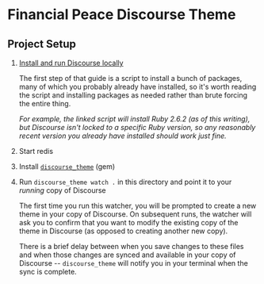# Financial Peace Discourse Theme

## Project Setup

1. [Install and run Discourse locally](https://meta.discourse.org/t/beginners-guide-to-install-discourse-on-macos-for-development)

    The first step of that guide is a script to install a bunch of packages, many of which you
    probably already have installed, so it's worth reading the script and installing packages as
    needed rather than brute forcing the entire thing.

    _For example, the linked script will install Ruby 2.6.2 (as of this writing), but Discourse
    isn't locked to a specific Ruby version, so any reasonably recent version you already have
    installed should work just fine._

2. Start redis

3. Install [`discourse_theme`](https://github.com/discourse/discourse_theme) (gem)

4. Run `discourse_theme watch .` in this directory and point it to your _running_ copy of Discourse

    The first time you run this watcher, you will be prompted to create a new theme in your copy of
    Discourse. On subsequent runs, the watcher will ask you to confirm that you want to modify the
    existing copy of the theme in Discourse (as opposed to creating another new copy).

    There is a brief delay between when you save changes to these files and when those changes are
    synced and available in your copy of Discourse -- `discourse_theme` will notify you in your
    terminal when the sync is complete.
